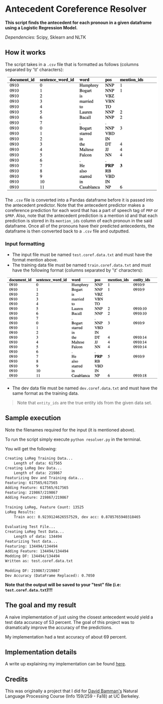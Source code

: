 # Antecedent Coreference Resolver

**This script finds the antecedent for each pronoun in a given dataframe using a Logistic Regression Model.**

*Dependencies:* Scipy, Sklearn and NLTK

## How it works

The script takes in a `.csv` file that is formatted as follows (columns separated by '\t' characters):

<p align="center">
  <img src="img/dataFmtIn.png" width="500">
</p>

The `.csv` file is converted into a Pandas dataframe before it is passed into the antecedent predictor. Note that the antecedent predictor makes a coreference prediction for each word that has a part of speech tag of `PRP` or `$PRP`. Also, note that the antecedent prediction is a mention id and that each prediction is stored in its `mention_ids` column of each pronoun in the said dataframe. Once all of the pronouns have their predicted antecedents, the dataframe is then converted back to a `.csv` file and outputted. 

### Input formatting
* The input file must be named `test.coref.data.txt` and must have the format mention above.
* The training data file must be named `train.coref.data.txt` and must have the following format (columns separated by '\t' characters):

<p align="center">
  <img src="img/dataFmtTrain.png" width="500">
</p>

* The dev data file must be named `dev.coref.data.txt` and must have the same format as the training data.

> Note that `entity_ids` are the true entity ids from the given data set.

## Sample execution
Note the filenames required for the input (it is mentioned above).

To run the script simply execute `python resolver.py` in the terminal.

You will get the following:
```
Creating LoReg Training Data...
    Length of data: 617565
Creating LoReg Dev Data...
    Length of data: 219867
Featurizing Dev and Training data...
Featuring: 617565/617565 
Adding Feature: 617565/617565 
Featuring: 219867/219867 
Adding Feature: 219867/219867 

Training LoReg, Feature Count: 13525
LoReg Results:
    Train acc: 0.9239124626557529, dev acc: 0.8785765940318465

Evaluating Test File...
Creating LoReg Test Data...
    Length of data: 134494
Featurizing Test data...
Featuring: 134494/134494 
Adding Feature: 134494/134494 
Modding DF: 134494/134494 
Written as: test.coref.data.txt

Modding DF: 219867/219867 
Dev Accuracy (DataFrame Replaced): 0.7050
```

**Note that the output will be saved to your "test" file (i.e: `test.coref.data.txt`)!!!**

## The goal and my result

A naive implementation of just using the closest antecedent would yield a test data accuracy of 53 percent. The goal of this project was to dramatically improve the accuracy of the predictions. 

My implementation had a test accuracy of about 69 percent.

## Implementation details

A write up explaining my implementation can be found [here](/write-up.pdf).
 
## Credits
This was originally a project that I did for [David Bamman's](http://people.ischool.berkeley.edu/~dbamman/) Natural Language Processing Course (Info 159/259 - Fa18) at UC Berkeley.

